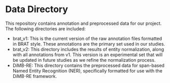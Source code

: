 # Data Directory

This repository contains annotation and preprocessed data for our project. The following directories are included:

- brat_v1: This is the current version of the raw annotation files formatted in BRAT style. These annotations are the primary set used in our studies.
- brat_v2: This directory includes the results of entity normalization, along with all annotations from v1. This version is an experimental set that will be updated in future studies as we refine the normalization process.
- DiMB-RE: This directory contains the preprocessed data for span-based Named Entity Recognition (NER), specifically formatted for use with the DiMB-RE framework.
